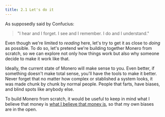 ```yaml
---
title: 2.1 Let's do it
---
```

As supposedly said by Confucius:

>"I hear and I forget. I see and I remember. I do and I understand."

Even though we're limited to *reading* here, let's try to get it as close to *doing* as possible. To do so, let's pretend we're building together Monero from scratch, so we can explore not only how things work but also why someone decide to make it work like that.

Ideally, the current state of Monero will make sense to you. Even better, if something doesn't make total sense, you'll have the tools to make it better. Never forget that no matter how complex or stablished a system looks, it was made chunk by chunk by normal people. People that farts, have biases, and blind spots like anybody else.

To build Monero from scratch, it would be useful to keep in mind what I believe that money is [what I believe that money is](3%20the%20blueprint%20for%20makers/3.01_money-is-a-battery.md), so that my own biases are in the open.

